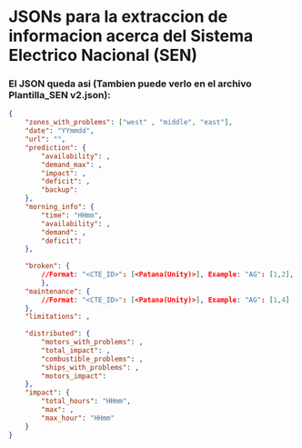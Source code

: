# JSONs para la extraccion de informacion acerca del Sistema Electrico Nacional (SEN)


### El JSON queda asi (Tambien puede verlo en el archivo Plantilla_SEN v2.json):

```json
{
    "zones_with_problems": ["west" , "middle", "east"], 
    "date": "YYmmdd",
    "url": "", 
    "prediction": {
        "availability": ,  
        "demand_max": ,
        "impact": ,
        "deficit": ,
        "backup": 
    },
    "morning_info": {
        "time": "HHmm",
        "availability": , 
        "demand": , 
        "deficit": 
    },
	
    "broken": {
        //Format: "<CTE_ID>": [<Patana(Unity)>], Example: "AG": [1,2], "MG": [5,6]
        },
    "maintenance": {
        //Format: "<CTE_ID>": [<Patana(Unity)>], Example: "AG": [1,4]
    },
    "limitations": ,
        
    "distributed": {
        "motors_with_problems": ,
        "total_impact": ,
        "combustible_problems": ,
        "ships_with_problems": ,
        "motors_impact": 
    },
    "impact": {
        "total_hours": "HHmm",
        "max": ,
        "max_hour": "HHmm"
    }
}
```

<!-- http://www.cubadebate.cu/noticias/2024/02/12/?s=afectacion -->